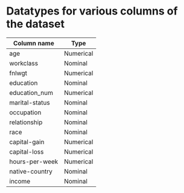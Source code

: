 # Datatypes for various columns of the dataset

|Column name|Type|
|-----------|-------|
|age|Numerical|
|workclass|Nominal|
|fnlwgt|Numerical|
|education|Nominal|
|education_num|Numerical|
|marital-status|Nominal|
|occupation|Nominal|
|relationship|Nominal|
|race|Nominal|
|capital-gain|Numerical|
|capital-loss|Numerical|
|hours-per-week|Numerical|
|native-country|Nominal|
|income|Nominal|
